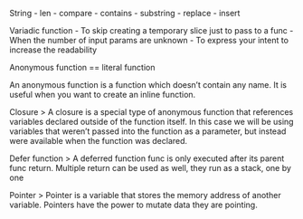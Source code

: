 String  - len
        - compare
        - contains
        - substring
        - replace
        - insert
  
Variadic function   - To skip creating a temporary slice just to pass to a func
                    - When the number of input params are unknown
                    - To express your intent to increase the readability

Anonymous function == literal function

An anonymous function is a function which doesn’t contain any name. It is useful when you want to create an inline function.

Closure > A closure is a special type of anonymous function that references variables declared outside of the function itself. In this case we will be using variables that weren’t passed into the function as a parameter, but instead were available when the function was declared.

Defer function > A deferred function func is only executed after its parent func return. Multiple return can be used as well, they run as a stack, one by one

Pointer > Pointer is a variable that stores the memory address of another variable. Pointers have the power to mutate data they are pointing.